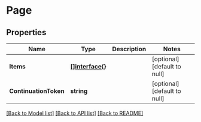 # Page

## Properties
Name | Type | Description | Notes
------------ | ------------- | ------------- | -------------
**Items** | [**[]interface{}**](interface{}.md) |  | [optional] [default to null]
**ContinuationToken** | **string** |  | [optional] [default to null]

[[Back to Model list]](../README.md#documentation-for-models) [[Back to API list]](../README.md#documentation-for-api-endpoints) [[Back to README]](../README.md)

